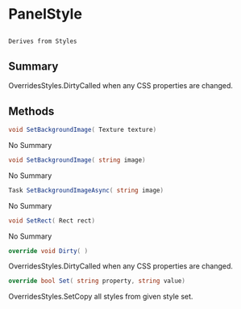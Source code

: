 # PanelStyle

## 
```c#
Derives from Styles
```

## Summary

OverridesStyles.DirtyCalled when any CSS properties are changed.
## Methods

```c#
void SetBackgroundImage( Texture texture) 
```
No Summary
```c#
void SetBackgroundImage( string image) 
```
No Summary
```c#
Task SetBackgroundImageAsync( string image) 
```
No Summary
```c#
void SetRect( Rect rect) 
```
No Summary
```c#
override void Dirty( ) 
```
OverridesStyles.DirtyCalled when any CSS properties are changed.
```c#
override bool Set( string property, string value) 
```
OverridesStyles.SetCopy all styles from given style set.
